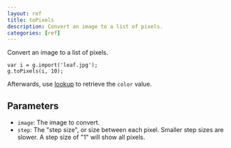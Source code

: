 ```yaml
---
layout: ref
title: toPixels
description: Convert an image to a list of pixels.
categories: [ref]
---
```

Convert an image to a list of pixels.

    var i = g.import('leaf.jpg');
    g.toPixels(i, 10);

Afterwards, use [lookup](/ref/lookup.html) to retrieve the `color` value.

## Parameters
- `image`: The image to convert.
- `step`: The "step size", or size between each pixel. Smaller step sizes are slower. A step size of "1" will show all pixels. 
